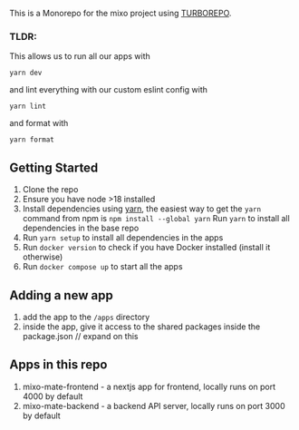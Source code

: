 This is a Monorepo for the mixo project using [TURBOREPO](https://turbo.build/repo/).

### TLDR:
This allows us to run all our apps with 
```
yarn dev
```
and lint everything with our custom eslint config with
```
yarn lint
```
and format with
```
yarn format
```

## Getting Started
1. Clone the repo
2. Ensure you have node >18 installed
3. Install dependencies using [yarn](https://yarnpkg.com/), the easiest way to get the `yarn` command from npm is `npm install --global yarn`
  Run `yarn` to install all dependencies in the base repo
4. Run `yarn setup` to install all dependencies in the apps
5. Run `docker version` to check if you have Docker installed (install it otherwise)
6. Run `docker compose up` to start all the apps

## Adding a new app
1. add the app to the `/apps` directory
2. inside the app, give it access to the shared packages inside the package.json // expand on this

## Apps in this repo
1. mixo-mate-frontend - a nextjs app for frontend, locally runs on port 4000 by default
2. mixo-mate-backend - a backend API server, locally runs on port 3000 by default
